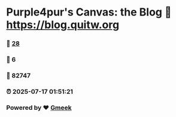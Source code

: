 # Purple4pur's Canvas: the Blog :link: https://blog.quitw.org 
### :page_facing_up: [28](https://blog.quitw.org/tag.html) 
### :speech_balloon: 6 
### :hibiscus: 82747 
### :alarm_clock: 2025-07-17 01:51:21 
### Powered by :heart: [Gmeek](https://github.com/Meekdai/Gmeek)
